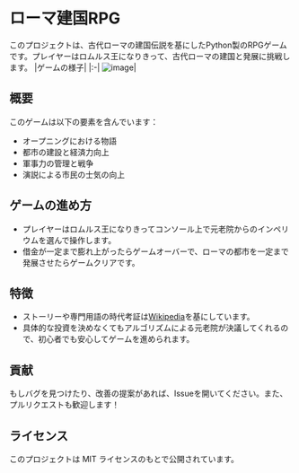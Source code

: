 # ローマ建国RPG

このプロジェクトは、古代ローマの建国伝説を基にしたPython製のRPGゲームです。プレイヤーはロムルス王になりきって、古代ローマの建国と発展に挑戦します。
|ゲームの様子|
|:-|
![image](https://github.com/KajizukaTaichi/Founding-Rome-RPG/assets/122075081/03265cdc-2150-4743-b2ef-bf74752aef9a)|
## 概要

このゲームは以下の要素を含んでいます：

- オープニングにおける物語
- 都市の建設と経済力向上
- 軍事力の管理と戦争
- 演説による市民の士気の向上

## ゲームの進め方

- プレイヤーはロムルス王になりきってコンソール上で元老院からのインペリウムを選んで操作します。
- 借金が一定まで膨れ上がったらゲームオーバーで、ローマの都市を一定まで発展させたらゲームクリアです。

## 特徴
- ストーリーや専門用語の時代考証は[Wikipedia](https://ja.wikipedia.org/wiki/%E3%83%AD%E3%83%BC%E3%83%A0%E3%83%AB%E3%82%B9)を基にしています。
- 具体的な投資を決めなくてもアルゴリズムによる元老院が決議してくれるので、初心者でも安心してゲームを進められます。

## 貢献

もしバグを見つけたり、改善の提案があれば、Issueを開いてください。また、プルリクエストも歓迎します！

## ライセンス

このプロジェクトは MIT ライセンスのもとで公開されています。
